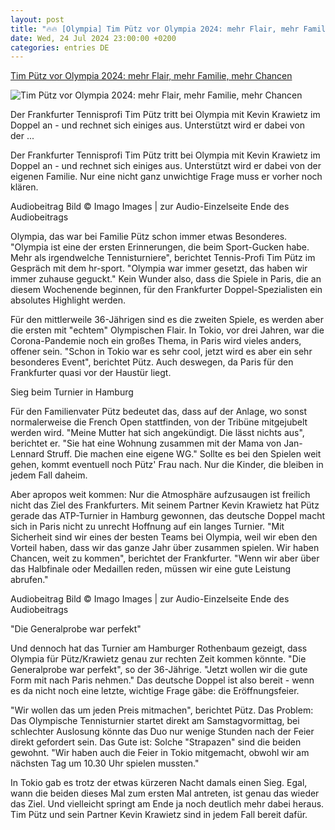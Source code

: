 ```yaml
---
layout: post
title: "🔥🔥 [Olympia] Tim Pütz vor Olympia 2024: mehr Flair, mehr Familie, mehr Chancen"
date: Wed, 24 Jul 2024 23:00:00 +0200
categories: entries DE
---
```

[Tim Pütz vor Olympia 2024: mehr Flair, mehr Familie, mehr Chancen](https://www.hessenschau.de/sport/mehr-sport/tim-puetz-vor-olympia-2024-mehr-flair-mehr-familie-mehr-chancen-v1,puetz-olympia-102.html)

![Tim Pütz vor Olympia 2024: mehr Flair, mehr Familie, mehr Chancen](https://www.hessenschau.de/sport/mehr-sport/puetz-130~_t-1721832376842_v-16to9.jpg)

Der Frankfurter Tennisprofi Tim Pütz tritt bei Olympia mit Kevin Krawietz im Doppel an - und rechnet sich einiges aus. Unterstützt wird er dabei von der ...

Der Frankfurter Tennisprofi Tim Pütz tritt bei Olympia mit Kevin Krawietz im Doppel an - und rechnet sich einiges aus. Unterstützt wird er dabei von der eigenen Familie. Nur eine nicht ganz unwichtige Frage muss er vorher noch klären.

Audiobeitrag Bild © Imago Images | zur Audio-Einzelseite Ende des Audiobeitrags

Olympia, das war bei Familie Pütz schon immer etwas Besonderes. "Olympia ist eine der ersten Erinnerungen, die beim Sport-Gucken habe. Mehr als irgendwelche Tennisturniere", berichtet Tennis-Profi Tim Pütz im Gespräch mit dem hr-sport. "Olympia war immer gesetzt, das haben wir immer zuhause geguckt." Kein Wunder also, dass die Spiele in Paris, die an diesem Wochenende beginnen, für den Frankfurter Doppel-Spezialisten ein absolutes Highlight werden.

Für den mittlerweile 36-Jährigen sind es die zweiten Spiele, es werden aber die ersten mit "echtem" Olympischen Flair. In Tokio, vor drei Jahren, war die Corona-Pandemie noch ein großes Thema, in Paris wird vieles anders, offener sein. "Schon in Tokio war es sehr cool, jetzt wird es aber ein sehr besonderes Event", berichtet Pütz. Auch deswegen, da Paris für den Frankfurter quasi vor der Haustür liegt.

Sieg beim Turnier in Hamburg

Für den Familienvater Pütz bedeutet das, dass auf der Anlage, wo sonst normalerweise die French Open stattfinden, von der Tribüne mitgejubelt werden wird. "Meine Mutter hat sich angekündigt. Die lässt nichts aus", berichtet er. "Sie hat eine Wohnung zusammen mit der Mama von Jan-Lennard Struff. Die machen eine eigene WG." Sollte es bei den Spielen weit gehen, kommt eventuell noch Pütz' Frau nach. Nur die Kinder, die bleiben in jedem Fall daheim.

Aber apropos weit kommen: Nur die Atmosphäre aufzusaugen ist freilich nicht das Ziel des Frankfurters. Mit seinem Partner Kevin Krawietz hat Pütz gerade das ATP-Turnier in Hamburg gewonnen, das deutsche Doppel macht sich in Paris nicht zu unrecht Hoffnung auf ein langes Turnier. "Mit Sicherheit sind wir eines der besten Teams bei Olympia, weil wir eben den Vorteil haben, dass wir das ganze Jahr über zusammen spielen. Wir haben Chancen, weit zu kommen", berichtet der Frankfurter. "Wenn wir aber über das Halbfinale oder Medaillen reden, müssen wir eine gute Leistung abrufen."

Audiobeitrag Bild © Imago Images | zur Audio-Einzelseite Ende des Audiobeitrags

"Die Generalprobe war perfekt"

Und dennoch hat das Turnier am Hamburger Rothenbaum gezeigt, dass Olympia für Pütz/Krawietz genau zur rechten Zeit kommen könnte. "Die Generalprobe war perfekt", so der 36-Jährige. "Jetzt wollen wir die gute Form mit nach Paris nehmen." Das deutsche Doppel ist also bereit - wenn es da nicht noch eine letzte, wichtige Frage gäbe: die Eröffnungsfeier.

"Wir wollen das um jeden Preis mitmachen", berichtet Pütz. Das Problem: Das Olympische Tennisturnier startet direkt am Samstagvormittag, bei schlechter Auslosung könnte das Duo nur wenige Stunden nach der Feier direkt gefordert sein. Das Gute ist: Solche "Strapazen" sind die beiden gewohnt. "Wir haben auch die Feier in Tokio mitgemacht, obwohl wir am nächsten Tag um 10.30 Uhr spielen mussten."

In Tokio gab es trotz der etwas kürzeren Nacht damals einen Sieg. Egal, wann die beiden dieses Mal zum ersten Mal antreten, ist genau das wieder das Ziel. Und vielleicht springt am Ende ja noch deutlich mehr dabei heraus. Tim Pütz und sein Partner Kevin Krawietz sind in jedem Fall bereit dafür.

